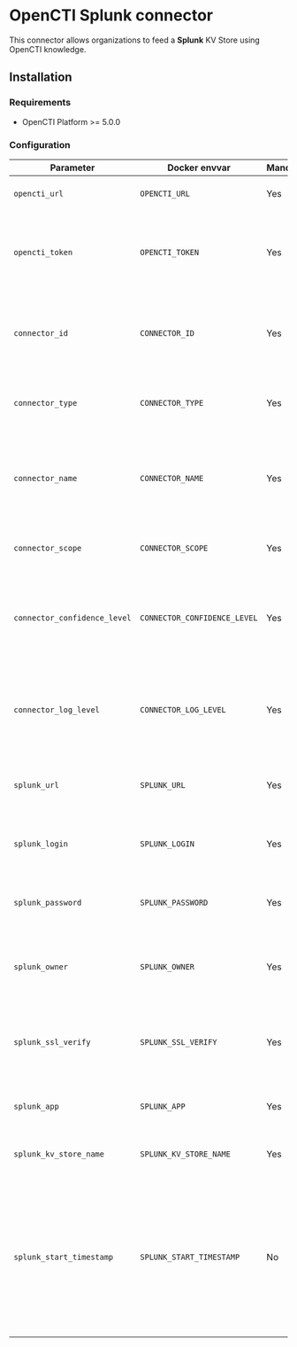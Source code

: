 # OpenCTI Splunk connector

This connector allows organizations to feed a **Splunk** KV Store using OpenCTI knowledge. 

## Installation

### Requirements

- OpenCTI Platform >= 5.0.0

### Configuration

| Parameter                            | Docker envvar                       | Mandatory    | Description                                                                                   |
| ------------------------------------ | ----------------------------------- | ------------ |-----------------------------------------------------------------------------------------------|
| `opencti_url`                        | `OPENCTI_URL`                       | Yes          | The URL of the OpenCTI platform.                                                              |
| `opencti_token`                      | `OPENCTI_TOKEN`                     | Yes          | The default admin token configured in the OpenCTI platform parameters file.                   |
| `connector_id`                       | `CONNECTOR_ID`                      | Yes          | A valid arbitrary `UUIDv4` that must be unique for this connector.                            |
| `connector_type`                     | `CONNECTOR_TYPE`                    | Yes          | Must be `STREAM` (this is the connector type).                                                |
| `connector_name`                     | `CONNECTOR_NAME`                    | Yes          | The name of the Splunk instance, to identify it if you have multiple Splunk connectors.       |
| `connector_scope`                    | `CONNECTOR_SCOPE`                   | Yes          | Must be `splunk`, not used in this connector.                                                 |
| `connector_confidence_level`         | `CONNECTOR_CONFIDENCE_LEVEL`        | Yes          | The default confidence level for created sightings (a number between 1 and 4).                |
| `connector_log_level`                | `CONNECTOR_LOG_LEVEL`               | Yes          | The log level for this connector, could be `debug`, `info`, `warn` or `error` (less verbose). |
| `splunk_url`                         | `SPLUNK_URL`                        | Yes          | The Splunk instances REST API URLs as array                                                   |
| `splunk_login`                       | `SPLUNK_LOGIN`                      | Yes          | The Splunk login users as array (same order as URLs)                                          |
| `splunk_password`                    | `SPLUNK_PASSWORD`                   | Yes          | The Splunk passwords as array (same order as URLs)                                            |
| `splunk_owner`                       | `SPLUNK_OWNER`                      | Yes          | The Splunk KV store owners as array (same order as URLs)                                      |
| `splunk_ssl_verify`                  | `SPLUNK_SSL_VERIFY`                 | Yes          | Enable the SSL certificate check for all instances (default: `true`)                          |
| `splunk_app`                         | `SPLUNK_APP`                        | Yes          | The app of the KV Store for all instances.                                                    |
| `splunk_kv_store_name`               | `SPLUNK_KV_STORE_NAME`              | Yes          | The name of the KV Store for all instances.                                                                    |
| `splunk_start_timestamp`               | `SPLUNK_START_TIMESTAMP`              | No          | To pull from specific time or comment the line out to pull from the initial time the instance was built. Time format 2020-12-31T00:00:00 or Epoch 1607731200 .                |